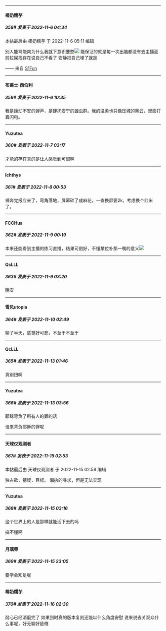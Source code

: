 

*****

####  椰奶糯芋  
##### 358#       发表于 2022-11-6 04:34

 本帖最后由 椰奶糯芋 于 2022-11-6 05:11 编辑 

别人能骂能爽为什么我就下意识要憋<img src="https://static.saraba1st.com/image/smiley/face2017/067.png" referrerpolicy="no-referrer">
能保证的就是每一次出脑都没有去主播面前拉屎找存在说自己不看了 安静把自己埋了就是

—— 来自 [S1Fun](https://s1fun.koalcat.com)



*****

####  布莱士·西伯利  
##### 359#       发表于 2022-11-6 10:35

我是躁动不安的蝉声，是肆扰安宁的蝗虫群。我的温柔也只像压城的黑云，里面打着闪电。



*****

####  Yuzutea  
##### 360#       发表于 2022-11-7 03:17

才能的存在真的是让人感觉到可恨啊



*****

####  Ichthys  
##### 361#       发表于 2022-11-8 00:53

裸奔党报应来了，弯角落地，屏幕碎了成麻花，一查换屏要2k，考虑换个红米了。



*****

####  FCCHua  
##### 362#       发表于 2022-11-9 00:19

本来还能看到主播的练习直播，结果可倒好，不懂某位补那一嘴的意义<img src="https://static.saraba1st.com/image/smiley/face2017/020.png" referrerpolicy="no-referrer">



*****

####  QcLLL  
##### 363#       发表于 2022-11-9 03:20

晚安



*****

####  雪风utopia  
##### 364#       发表于 2022-11-10 02:49

聊了半天，感觉好可悲，不至于不至于



*****

####  QcLLL  
##### 365#       发表于 2022-11-13 01:46

真别扭啊



*****

####  Yuzutea  
##### 366#       发表于 2022-11-13 03:56

耶稣背负了所有人的罪的话

谁来背负耶稣的罪呢



*****

####  天球仪观测者  
##### 367#       发表于 2022-11-15 02:53

 本帖最后由 天球仪观测者 于 2022-11-15 02:58 编辑 

独占欲，猜疑，目标。
偏执的寻求，但是无法实现

*****

####  Yuzutea  
##### 368#       发表于 2022-11-15 03:16

这个世界上的人是那样就能活下去的吗

搞不懂啊



*****

####  月璃霄  
##### 369#       发表于 2022-11-15 23:05

要学会知足呢



*****

####  椰奶糯芋  
##### 370#       发表于 2022-11-16 02:30

耐心已经消磨完了 如果到时真的版本复刻还能以什么角度安慰 说来说去关观众什么事呢，好无聊好疲倦

